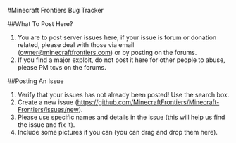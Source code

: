 #Minecraft Frontiers Bug Tracker

##What To Post Here?
1. You are to post server issues here, if your issue is forum or donation related, please deal with those via email (owner@minecraftfrontiers.com) or by posting on the forums. 
2. If you find a major exploit, do not post it here for other people to abuse, please PM tcvs on the forums.

##Posting An Issue
1. Verify that your issues has not already been posted! Use the search box.
2. Create a new issue (https://github.com/MinecraftFrontiers/Minecraft-Frontiers/issues/new).
3. Please use specific names and details in the issue (this will help us find the issue and fix it).
4. Include some pictures if you can (you can drag and drop them here).
